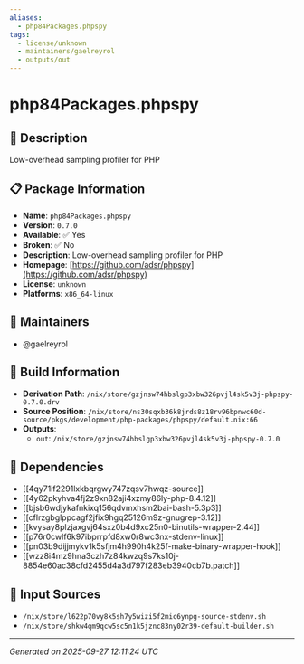 ```yaml
---
aliases:
  - php84Packages.phpspy
tags:
  - license/unknown
  - maintainers/gaelreyrol
  - outputs/out
---
```


# php84Packages.phpspy

## 📝 Description

Low-overhead sampling profiler for PHP

## 📋 Package Information

- **Name**: `php84Packages.phpspy`
- **Version**: `0.7.0`
- **Available**: ✅ Yes
- **Broken**: ✅ No
- **Description**: Low-overhead sampling profiler for PHP
- **Homepage**: [https://github.com/adsr/phpspy](https://github.com/adsr/phpspy)
- **License**: `unknown`
- **Platforms**: `x86_64-linux`
## 👥 Maintainers

- @gaelreyrol


## 🔧 Build Information

- **Derivation Path**: `/nix/store/gzjnsw74hbslgp3xbw326pvjl4sk5v3j-phpspy-0.7.0.drv`
- **Source Position**: `/nix/store/ns30sqxb36k8jrds8z18rv96bpnwc60d-source/pkgs/development/php-packages/phpspy/default.nix:66`
- **Outputs**:
  - `out`:  `/nix/store/gzjnsw74hbslgp3xbw326pvjl4sk5v3j-phpspy-0.7.0`

## 🔗 Dependencies

- [[4qy71if2291lxkbqrgwy747zqsv7hwqz-source]]
- [[4y62pkyhva4fj2z9xn82aji4xzmy86ly-php-8.4.12]]
- [[bjsb6wdjykafnkixq156qdvmxhsm2bai-bash-5.3p3]]
- [[cflrzgbglppcagf2jfix9hgq25126m9z-gnugrep-3.12]]
- [[kvysay8plzjaxgvj64sxz0b4d9xc25n0-binutils-wrapper-2.44]]
- [[p76r0cwlf6k97ibprrpfd8xw0r8wc3nx-stdenv-linux]]
- [[pn03b9dijjmykv1k5sfjm4h990h4k25f-make-binary-wrapper-hook]]
- [[wzz8i4mz9hna3czh7z84kwzq9s7ks10j-8854e60ac38cfd2455d4a3d797f283eb3940cb7b.patch]]

## 📁 Input Sources

- `/nix/store/l622p70vy8k5sh7y5wizi5f2mic6ynpg-source-stdenv.sh`
- `/nix/store/shkw4qm9qcw5sc5n1k5jznc83ny02r39-default-builder.sh`

---
*Generated on 2025-09-27 12:11:24 UTC*
